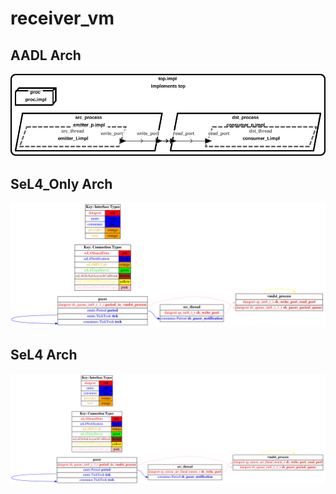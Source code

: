 # receiver_vm

## AADL Arch
  ![aadl](diagrams/aadl-arch.png)

## SeL4_Only Arch
  ![SeL4_Only](diagrams/CAmkES-arch-SeL4_Only.png)

## SeL4 Arch
  ![SeL4](diagrams/CAmkES-arch-SeL4.png)
